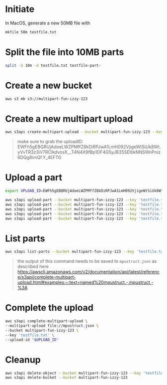 # Initiate

In MacOS, generate a new 50MB file with

```bash
mkfile 50m testfile.txt
```

# Split the file into 10MB parts

```bash
split -b 10m -d testfile.txt testfile-part-
```

# Create a new bucket

```bash
aws s3 mb s3://multipart-fun-izzy-123
```

# Create a new multipart upload

```bash
aws s3api create-multipart-upload --bucket multipart-fun-izzy-123 --key 'testfile.txt'
```

> make sure to grab the uploadID:
> EWFh5gEBQRUjAdoeLWZPMffZ8kDiRPJwA1LmH092VjigeWtSiUk8Wt.yVvTR3z3iV7RClkdvosX\_\_T4N4X9fBp1DF4G5yJB35SElbkNNSWnPniz6DQg8imQf.Y_4EFTG

# Upload a part

```bash
export UPLOAD_ID=EWFh5gEBQRUjAdoeLWZPMffZ8kDiRPJwA1LmH092VjigeWtSiUk8Wt.yVvTR3z3iV7RClkdvosX__T4N4X9fBp1DF4G5yJB35SElbkNNSWnPniz6DQg8imQf.Y_4EFTG

aws s3api upload-part --bucket multipart-fun-izzy-123 --key 'testfile.txt' --part-number 1 --body testfile-part-00 --upload-id "$UPLOAD_ID"
aws s3api upload-part --bucket multipart-fun-izzy-123 --key 'testfile.txt' --part-number 2 --body testfile-part-01 --upload-id "$UPLOAD_ID"
aws s3api upload-part --bucket multipart-fun-izzy-123 --key 'testfile.txt' --part-number 3 --body testfile-part-02 --upload-id "$UPLOAD_ID"
aws s3api upload-part --bucket multipart-fun-izzy-123 --key 'testfile.txt' --part-number 4 --body testfile-part-03 --upload-id "$UPLOAD_ID"
aws s3api upload-part --bucket multipart-fun-izzy-123 --key 'testfile.txt' --part-number 5 --body testfile-part-04 --upload-id "$UPLOAD_ID"
```

# List parts

```bash
aws s3api list-parts --bucket multipart-fun-izzy-123 --key 'testfile.txt' --upload-id "$UPLOAD_ID" --query 'Parts[].{PartNumber: PartNumber, Size: Size, ETag: ETag}'
```

> the output of this command needs to be saved to `mpustruct.json` as described here
> https://awscli.amazonaws.com/v2/documentation/api/latest/reference/s3api/complete-multipart-upload.html#examples:~:text=named%20mpustruct.-,mpustruct,-%3A

# Complete the upload

```bash
aws s3api complete-multipart-upload \
--multipart-upload file://mpustruct.json \
--bucket multipart-fun-izzy-123 \
--key 'testfile.txt' \
--upload-id "$UPLOAD_ID"
```

# Cleanup

```bash
aws s3api delete-object --bucket multipart-fun-izzy-123 --key 'testfile.txt'
aws s3api delete-bucket --bucket multipart-fun-izzy-123
```
